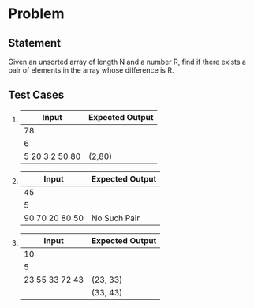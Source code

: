 # Problem

## Statement

Given an unsorted array of length N and a number R, find if there exists a 
pair of elements in the array whose difference is R.

## Test Cases
1.  | Input | Expected Output |
    |-------|------------------|
    |   78  |                  |
    |   6   |                  |
    | 5 20 3 2 50 80 | (2,80) |

  
2.  | Input | Expected Output |
    |-------|------------------|
    |   45  |                  |
    |   5   |                  |
    | 90 70 20 80 50 | No Such Pair |

  
3.  | Input | Expected Output |
    |-------|------------------|
    |   10  |                  |
    |   5   |                  |
    | 23 55 33 72 43 | (23, 33) |
    |                | (33, 43) |